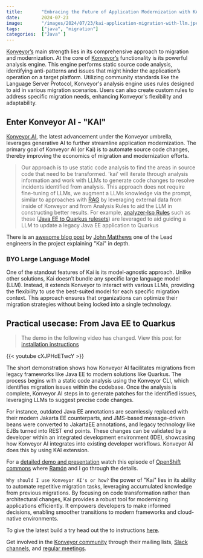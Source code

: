```yaml
---
title:       "Embracing the Future of Application Modernization with KAI"
date:        2024-07-23
image:       "/images/2024/07/23/kai-application-migration-with-llm.jpeg"
tags:        ["java", "migration"]
categories:  ["Java" ]
---
```


[Konveyor’s](https://www.konveyor.io) main strength lies in its comprehensive approach to migration and modernization. At the core of [Konveyor’s](https://www.konveyor.io) functionality is its powerful analysis engine. This engine performs static source code analysis, identifying anti-patterns and issues that might hinder the application’s operation on a target platform. Utilizing community standards like the Language Server Protocol, Konveyor's analysis engine uses rules designed to aid in various migration scenarios. Users can also create custom rules to address specific migration needs, enhancing Konveyor's flexibility and adaptability.

## Enter Konveyor AI - "KAI"

[Konveyor AI](https://github.com/konveyor/kai), the latest advancement under the Konveyor umbrella, leverages generative AI to further streamline application modernization. The primary goal of Konveyor AI (or Kai) is to automate source code changes, thereby improving the economics of migration and modernization efforts.

> Our approach is to use static code analysis to find the areas in source code that need to be transformed. 'kai' will iterate through analysis information and work with LLMs to generate code changes to resolve incidents identified from analysis. This approach does not require fine-tuning of LLMs, we augment a LLMs knowledge via the prompt, similar to approaches with [RAG](https://arxiv.org/abs/2005.11401) by leveraging external data from inside of Konveyor and from Analysis Rules to aid the LLM in constructing better results. For example, [analyzer-lsp Rules](https://github.com/konveyor/analyzer-lsp/blob/main/docs/rules.md) such as these ([Java EE to Quarkus rulesets](https://github.com/konveyor/rulesets/tree/main/default/generated/quarkus)) are leveraged to aid guiding a LLM to update a legacy Java EE application to Quarkus

There is an [awesome blog post](https://www.konveyor.io/blog/kai-deep-dive-2024/) by [John Matthews](https://github.com/jwmatthews) one of the Lead engineers in the project explaining "Kai" in depth.

### BYO Large Language Model
One of the standout features of Kai is its model-agnostic approach. Unlike other solutions, Kai doesn’t bundle any specific large language model (LLM). Instead, it extends Konveyor to interact with various LLMs, providing the flexibility to use the best-suited model for each specific migration context. This approach ensures that organizations can optimize their migration strategies without being locked into a single technology.

## Practical usecase: From Java EE to Quarkus
> The demo in the following video has changed. View this post for [installation instructions](https://shaaf.dev/post/2025-02-22-migrating-javaee-to-quarkus-using-konveyor-ai/)

{{< youtube cXJPHdETwcY >}}

The short demonstration shows how Konveyor AI facilitates migrations from legacy frameworks like Java EE to modern solutions like Quarkus. The process begins with a static code analysis using the Konveyor CLI, which identifies migration issues within the codebase. Once the analysis is complete, Konveyor AI steps in to generate patches for the identified issues, leveraging LLMs to suggest precise code changes.

For instance, outdated Java EE annotations are seamlessly replaced with their modern Jakarta EE counterparts, and JMS-based message-driven beans were converted to JakartaEE annotations, and legacy technology like EJBs turned into REST end points. These changes can be validated by a developer within an integrated development environment (IDE), showcasing how Konveyor AI integrates into existing developer workflows. Konveyor AI does this by using KAI extension.

For a [detailed demo and presentation](https://www.youtube.com/watch?v=0eh-B55zMPI&t=1s) watch this episode of [OpenShift commons](https://commons.openshift.org/) where [Ramón](https://www.linkedin.com/in/rromannissen/) and I go through the details.

`Why should I use Konveyor AI's or how?` the power of "Kai" lies in its ability to automate repetitive migration tasks, leveraging accumulated knowledge from previous migrations. By focusing on code transformation rather than architectural changes, Kai provides a robust tool for modernizing applications efficiently. It empowers developers to make informed decisions, enabling smoother transitions to modern frameworks and cloud-native environments.

To give the latest build a try head out the to instructions [here](https://github.com/konveyor/kai).


Get involved in the [Konveyor community](https://www.konveyor.io) through their mailing lists, [Slack channels](https://www.konveyor.io/slack/), and [regular meetings](https://www.youtube.com/@konveyor361). 


